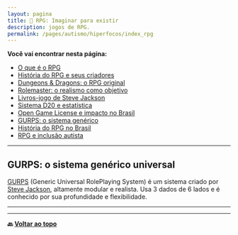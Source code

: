 ```yaml
---
layout: pagina
title: 🎲 RPG: Imaginar para existir
description: jogos de RPG.
permalink: /pages/autismo/hiperfocos/index_rpg
---
```


**Você vai encontrar nesta página:**


- [O que é o RPG](#o-que-é-o-rpg)
- [História do RPG e seus criadores](#história-do-rpg-e-seus-criadores)
- [Dungeons & Dragons: o RPG original](#dungeons--dragons-o-rpg-original)
- [Rolemaster: o realismo como objetivo](#rolemaster-o-realismo-como-objetivo)
- [Livros-jogo de Steve Jackson](#📕-livros-jogo-de-steve-jackson-rpg-de-bolso)
- [Sistema D20 e estatística](#sistema-d20)
- [Open Game License e impacto no Brasil](#open-game-license-e-impacto-no-brasil)
- [GURPS: o sistema genérico](#gurps-o-sistema-genérico)
- [História do RPG no Brasil](#história-do-rpg-no-brasil)
- [RPG e inclusão autista](#rpg-e-inclusão-autista)

---


## GURPS: o sistema genérico universal


[GURPS](https://en.wikipedia.org/wiki/GURPS) (Generic Universal RolePlaying System) é um sistema criado por [Steve Jackson](https://en.wikipedia.org/wiki/Steve_Jackson_(American_game_designer)), altamente modular e realista. Usa 3 dados de 6 lados e é conhecido por sua profundidade e flexibilidade.


---


---


**🔙 [Voltar ao topo](#rpg-imaginar-para-existir)**
